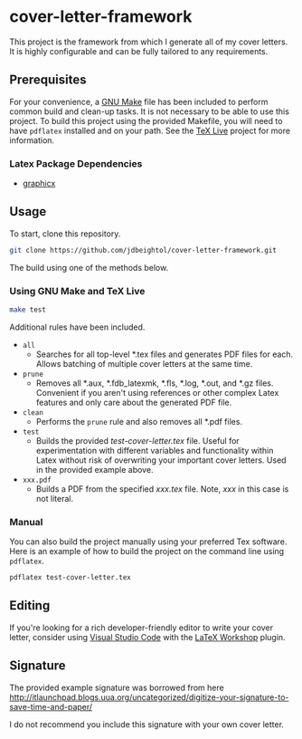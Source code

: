 # cover-letter-framework
This project is the framework from which I generate all of my cover letters.  It is highly configurable and can be fully tailored to any requirements.

## Prerequisites
For your convenience, a [GNU Make](https://www.gnu.org/software/make/) file has been included to perform common build and clean-up tasks.  It is not necessary to be able to use this project.  To build this project using the provided Makefile, you will need to have `pdflatex` installed and on your path.  See the [TeX Live](https://www.tug.org/texlive/) project for more information.

### Latex Package Dependencies
- [graphicx](https://ctan.org/pkg/graphicx?lang=en)

## Usage
To start, clone this repository.

```bash
git clone https://github.com/jdbeightol/cover-letter-framework.git
```

The build using one of the methods below.

### Using GNU Make and TeX Live
```bash
make test
```

Additional rules have been included.
- `all`
    - Searches for all top-level *.tex files and generates PDF files for each.  Allows batching of multiple cover letters at the same time.
- `prune`
    - Removes all *.aux, *.fdb_latexmk, *.fls, *.log, *.out, and *.gz files.  Convenient if you aren't using references or other complex Latex features and only care about the generated PDF file.
- `clean`
    - Performs the `prune` rule and also removes all *.pdf files.
- `test`
    - Builds the provided _test-cover-letter.tex_ file.  Useful for experimentation with different variables and functionality within Latex without risk of overwriting your important cover letters.  Used in the provided example above.
- `xxx.pdf`
    - Builds a PDF from the specified _xxx.tex_ file.  Note, _xxx_ in this case is not literal.

### Manual
You can also build the project manually using your preferred Tex software.  Here is an example of how to build the project on the command line using `pdflatex`.

```bash
pdflatex test-cover-letter.tex
```

## Editing
If you're looking for a rich developer-friendly editor to write your cover letter, consider using [Visual Studio Code](https://code.visualstudio.com/) with the [LaTeX Workshop](https://marketplace.visualstudio.com/items?itemName=James-Yu.latex-workshop) plugin.

## Signature
The provided example signature was borrowed from here http://itlaunchpad.blogs.uua.org/uncategorized/digitize-your-signature-to-save-time-and-paper/

I do not recommend you include this signature with your own cover letter.  
